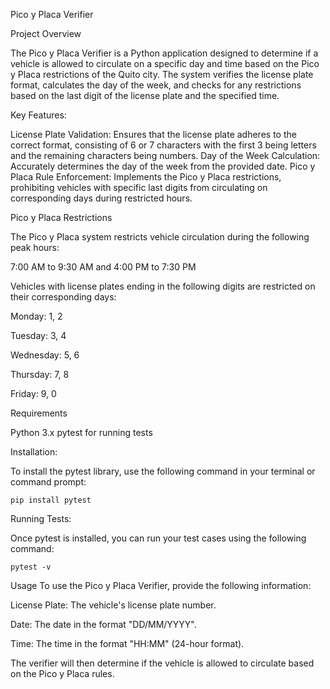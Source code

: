 Pico y Placa Verifier
                                                                   
Project Overview

The Pico y Placa Verifier is a Python application designed to determine if a vehicle is allowed to circulate on a specific day and time based on the Pico y Placa restrictions of the Quito city. The system verifies the license plate format, calculates the day of the week, and checks for any restrictions based on the last digit of the license plate and the specified time.

Key Features:

License Plate Validation: Ensures that the license plate adheres to the correct format, consisting of 6 or 7 characters with the first 3 being letters and the remaining characters being numbers.
Day of the Week Calculation: Accurately determines the day of the week from the provided date.
Pico y Placa Rule Enforcement: Implements the Pico y Placa restrictions, prohibiting vehicles with specific last digits from circulating on corresponding days during restricted hours.

Pico y Placa Restrictions

The Pico y Placa system restricts vehicle circulation during the following peak hours:

7:00 AM to 9:30 AM and 4:00 PM to 7:30 PM

Vehicles with license plates ending in the following digits are restricted on their corresponding days:

Monday: 1, 2

Tuesday: 3, 4

Wednesday: 5, 6

Thursday: 7, 8

Friday: 9, 0


Requirements

Python 3.x
pytest for running tests

Installation:

To install the pytest library, use the following command in your terminal or command prompt:

    pip install pytest

Running Tests:

Once pytest is installed, you can run your test cases using the following command:

    pytest -v


Usage
To use the Pico y Placa Verifier, provide the following information:

License Plate: The vehicle's license plate number.

Date: The date in the format "DD/MM/YYYY".

Time: The time in the format "HH:MM" (24-hour format).


The verifier will then determine if the vehicle is allowed to circulate based on the Pico y Placa rules.
